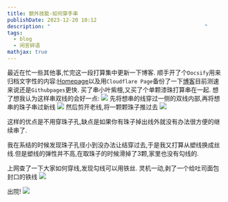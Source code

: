 ```yaml
---
title: 额外技能-如何穿手串
publishDate: 2023-12-20 10:12
description: "                                                  "
tags:
  - blog
  - 闲言碎语
mathjax: true
---
```

最近在忙一些其他事,忙完这一段打算集中更新一下博客.
顺手开了个`Docsify`用来归档文字性的内容:[Homepage](https://home.asyncx.top)以及用`Cloudflare Page`备份了一下[博客](https://blog.asyncx.top)目前测速来说还是`Githubpages`更快.
买了串小叶紫檀,又买了个单颗漆珠打算串在一起.
想了想我认为这样串双线的会好一点:
![](https://cdn.jsdelivr.net/gh/A5yncX/img/images/202312201056546.png)
先将想串的线穿过一侧的双线内部,再将想串的珠子串过新线
![](https://cdn.jsdelivr.net/gh/A5yncX/img/images/202312201057785.png)
然后剪开老线,将一颗颗珠子推过去
![](https://cdn.jsdelivr.net/gh/A5yncX/img/images/202312201058729.png)

这样的优点是不用穿珠子孔,缺点是如果你有珠子掉出线外就没有办法很方便的继续串了.

我在系结的时候发现珠子孔径小到没办法让结穿过去,于是我又打算从塑线换成丝线.但是塑线的弹性并不高,在取珠子的时候滑掉了3颗,家里也没有勾线的.

上网查了一下大家如何穿线,发现勾线可以用铁丝. 灵机一动,剥了一个给吐司面包封口的铁线
![](https://cdn.jsdelivr.net/gh/A5yncX/img/images/202312201102617.png)

出院!
![](https://cdn.jsdelivr.net/gh/A5yncX/img/images/202312201104773.png)
